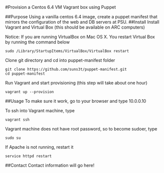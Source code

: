 #Provision a Centos 6.4 VM Vagrant box using Puppet

##Purpose
Using a vanilla centos 6.4 image, create a puppet manifest that mirrors the configuration of the web and DB servers at PSU.
##Install
Install Vagrant and Virtual Box (this should be available on ARC computers)

Notice: If you are running VirtualBox on Mac OS X. You restart Virtual Box by running the command below
<pre><code>sudo /Library/StartupItems/VirtualBox/VirtualBox restart
</code></pre>

Clone git directory and cd into puppet-manifest folder
<pre><code>git clone https://github.com/suns3t/puppet-manifest.git
cd puppet-manifest
</code></pre>
Run Vagrant and start provisioning (this step will take about one hour)
<pre><code>vagrant up --provision
</code></pre>

##Usage
To make sure it work, go to your browser and type 10.0.0.10

To ssh into Vagrant machine, type
<pre><code>vagrant ssh</code></pre>

Vagrant machine does not have root password, so to become sudoer, type
<pre><code>sudo su</code></pre>

If Apache is not running, restart it
<pre><code>service httpd restart</code></pre>
##Contact
Contact information will go here!

